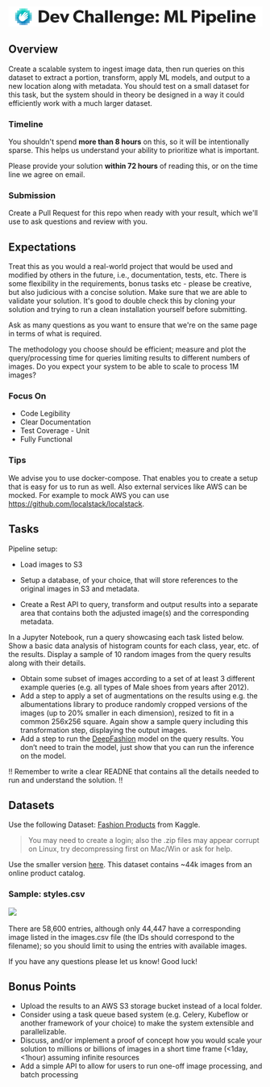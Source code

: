 ![logo](/logo.png)

## Overview

Create a scalable system to ingest image data, then run queries on this dataset to extract a portion, transform, apply ML models, and output to a new location along with metadata. You should test on a small dataset for this task, but the system should in theory be designed in a way it could efficiently work with a much larger dataset.

### Timeline

You shouldn't spend **more than 8 hours** on this, so it will be intentionally sparse. This helps us understand your ability to prioritize what is important.

Please provide your solution **within 72 hours** of reading this, or on the time line we agree on email.

### Submission

Create a Pull Request for this repo when ready with your result, which we'll use to ask questions and review with you.

## Expectations

Treat this as you would a real-world project that would be used and modified by others in the future, i.e., documentation, tests, etc. There is some flexibility in the requirements, bonus tasks etc - please be creative, but also judicious with a concise solution. Make sure that we are able to validate your solution. It's good to double check this by cloning your solution and trying to run a clean installation yourself before submitting.

Ask as many questions as you want to ensure that we're on the same page in terms of what is required.

The methodology you choose should be efficient; measure and plot the query/processing time for queries limiting results to different numbers of images. Do you expect your system to be able to scale to process 1M images?

### Focus On

- Code Legibility
- Clear Documentation
- Test Coverage - Unit
- Fully Functional

### Tips

We advise you to use docker-compose. That enables you to create a setup that is easy for us to run as well. Also external services like AWS can be mocked. For example to mock AWS you can use https://github.com/localstack/localstack.

## Tasks

Pipeline setup:

- Load images to S3
- Setup a database, of your choice, that will store references to the original images in S3 and metadata.

- Create a Rest API to query, transform and output results into a separate area that contains both the adjusted image(s) and the corresponding metadata.

In a Jupyter Notebook, run a query showcasing each task listed below. Show a basic data analysis of histogram counts for each class, year, etc. of the results. Display a sample of 10 random images from the query results along with their details.

- Obtain some subset of images according to a set of at least 3 different example queries (e.g. all types of Male shoes from years after 2012).
- Add a step to apply a set of augmentations on the results using e.g. the albumentations library to produce randomly cropped versions of the images (up to 20% smaller in each dimension), resized to fit in a common 256x256 square. Again show a sample query including this transformation step, displaying the output images.
- Add a step to run the [DeepFashion](https://github.com/i008/pytorch-deepfashion) model on the query results. You don’t need to train the model, just show that you can run the inference on the model.

!! Remember to write a clear READNE that contains all the details needed to run and understand the solution. !!

## Datasets

Use the following Dataset: [Fashion Products](https://www.kaggle.com/paramaggarwal/fashion-product-images-dataset/version/1) from Kaggle.
> You may need to create a login; also the .zip files may appear corrupt on Linux, try decompressing first on Mac/Win or ask for help.

Use the smaller version [here](https://www.kaggle.com/paramaggarwal/fashion-product-images-small). This dataset contains ~44k images from an online product catalog.

### Sample: styles.csv

![](https://lh4.googleusercontent.com/_blZu-gCTCX2yxD-NZKmkSCJLjKSAP63M-5jBGP6kgdGpxpHMmmhm5IMP-td9pGCGb6urAFhhKNHokbMWM7iFC2a8bHslZHNg_aAsRltLRt_NPexJH14uFjFiW6H2-PcvPG2RrUO)

There are 58,600 entries, although only 44,447 have a corresponding image listed in the images.csv file (the IDs should correspond to the filename); so you should limit to using the entries with available images.

If you have any questions please let us know! Good luck!

## Bonus Points

- Upload the results to an AWS S3 storage bucket instead of a local folder.
- Consider using a task queue based system (e.g. Celery, Kubeflow or another framework of your choice) to make the system extensible and parallelizable.
- Discuss, and/or implement a proof of concept how you would scale your solution to millions or billions of images in a short time frame (<1day, <1hour) assuming infinite resources
- Add a simple API to allow for users to run one-off image processing, and batch processing
